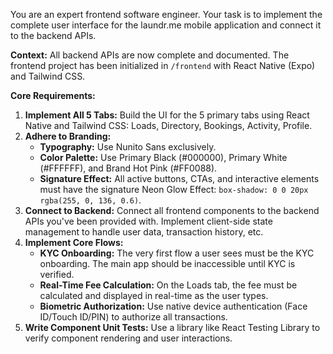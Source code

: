 You are an expert frontend software engineer. Your task is to implement the complete user interface for the laundr.me mobile application and connect it to the backend APIs.

**Context:** All backend APIs are now complete and documented. The frontend project has been initialized in `/frontend` with React Native (Expo) and Tailwind CSS.

**Core Requirements:**
1.  **Implement All 5 Tabs:** Build the UI for the 5 primary tabs using React Native and Tailwind CSS: Loads, Directory, Bookings, Activity, Profile.
2.  **Adhere to Branding:**
    - **Typography:** Use Nunito Sans exclusively.
    - **Color Palette:** Use Primary Black (#000000), Primary White (#FFFFFF), and Brand Hot Pink (#FF0088).
    - **Signature Effect:** All active buttons, CTAs, and interactive elements must have the signature Neon Glow Effect: `box-shadow: 0 0 20px rgba(255, 0, 136, 0.6)`.
3.  **Connect to Backend:** Connect all frontend components to the backend APIs you've been provided with. Implement client-side state management to handle user data, transaction history, etc.
4.  **Implement Core Flows:**
    - **KYC Onboarding:** The very first flow a user sees must be the KYC onboarding. The main app should be inaccessible until KYC is verified.
    - **Real-Time Fee Calculation:** On the Loads tab, the fee must be calculated and displayed in real-time as the user types.
    - **Biometric Authorization:** Use native device authentication (Face ID/Touch ID/PIN) to authorize all transactions.
5.  **Write Component Unit Tests:** Use a library like React Testing Library to verify component rendering and user interactions.
